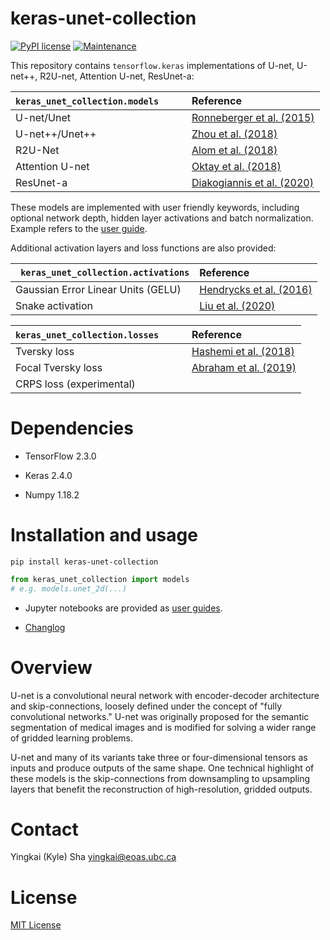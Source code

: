 # keras-unet-collection

[![PyPI license](https://img.shields.io/pypi/l/keras-unet-collection.svg)](https://pypi.org/project/keras-unet-collection/)
[![Maintenance](https://img.shields.io/badge/Maintained%3F-yes-green.svg)](https://GitHub.com/Naereen/StrapDown.js/graphs/commit-activity)

This repository contains `tensorflow.keras` implementations of U-net, U-net++, R2U-net, Attention U-net, ResUnet-a:

| `keras_unet_collection.models`&nbsp;&nbsp;&nbsp;&nbsp;&nbsp;&nbsp;&nbsp;&nbsp;&#8239; | Reference |
|:-------------------------------|:----------|
| U-net/Unet      | [Ronneberger et al. (2015)](https://link.springer.com/chapter/10.1007/978-3-319-24574-4_28) |
| U-net++/Unet++  | [Zhou et al. (2018)](https://link.springer.com/chapter/10.1007/978-3-030-00889-5_1) |
| R2U-Net         | [Alom et al. (2018)](https://arxiv.org/abs/1802.06955) |
| Attention U-net | [Oktay et al. (2018)](https://arxiv.org/abs/1804.03999) |
| ResUnet-a       | [Diakogiannis et al. (2020)](https://doi.org/10.1016/j.isprsjprs.2020.01.013) |

These models are implemented with user friendly keywords, including optional network depth, hidden layer activations and batch normalization. Example refers to the [user guide](https://github.com/yingkaisha/keras-unet-collection/blob/main/user_guid.ipynb).

Additional activation layers and loss functions are also provided:

| ` keras_unet_collection.activations` | Reference |
|:-------------------------------------|:----------|
| Gaussian Error Linear Units (GELU)   | [Hendrycks et al. (2016)](https://arxiv.org/abs/1606.08415) |
| Snake activation                     | [Liu et al. (2020)](https://arxiv.org/abs/2006.08195) |

| `keras_unet_collection.losses`&nbsp;&nbsp;&nbsp;&nbsp;&nbsp;&nbsp;&nbsp;&nbsp;&#8239; | Reference |
|:-------------------------------|:----------|
| Tversky loss                   | [Hashemi et al. (2018)](https://ieeexplore.ieee.org/abstract/document/8573779) |
| Focal Tversky loss             | [Abraham et al. (2019)](https://ieeexplore.ieee.org/abstract/document/8759329) |
| CRPS loss (experimental)       | |

# Dependencies

* TensorFlow 2.3.0

* Keras 2.4.0

* Numpy 1.18.2

# Installation and usage

```pip install keras-unet-collection```

```python
from keras_unet_collection import models
# e.g. models.unet_2d(...)
```

* Jupyter notebooks are provided as [user guides](https://github.com/yingkaisha/keras-unet-collection/blob/main/user_guid.ipynb).

* [Changlog](https://github.com/yingkaisha/keras-unet-collection/blob/main/CHANGELOG.md)

# Overview

U-net is a convolutional neural network with encoder-decoder architecture and skip-connections, loosely defined under the concept of "fully convolutional networks." U-net was originally proposed for the semantic segmentation of medical images and is modified for solving a wider range of gridded learning problems.

U-net and many of its variants take three or four-dimensional tensors as inputs and produce outputs of the same shape. One technical highlight of these models is the skip-connections from downsampling to upsampling layers that benefit the reconstruction of high-resolution, gridded outputs.

# Contact

Yingkai (Kyle) Sha <yingkai@eoas.ubc.ca>

# License

[MIT License](https://github.com/yingkaisha/keras-unet/blob/main/LICENSE)
